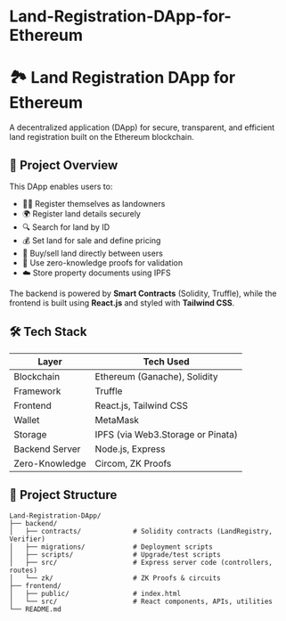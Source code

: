 # Land-Registration-DApp-for-Ethereum

# 🏞️ Land Registration DApp for Ethereum

A decentralized application (DApp) for secure, transparent, and efficient land registration built on the Ethereum blockchain.

## 🚀 Project Overview

This DApp enables users to:

- 🧑‍🌾 Register themselves as landowners
- 🌍 Register land details securely
- 🔍 Search for land by ID
- 💰 Set land for sale and define pricing
- 🤝 Buy/sell land directly between users
- 🔐 Use zero-knowledge proofs for validation
- ☁️ Store property documents using IPFS

The backend is powered by **Smart Contracts** (Solidity, Truffle), while the frontend is built using **React.js** and styled with **Tailwind CSS**.

## 🛠 Tech Stack

| Layer          | Tech Used                         |
| -------------- | --------------------------------- |
| Blockchain     | Ethereum (Ganache), Solidity      |
| Framework      | Truffle                           |
| Frontend       | React.js, Tailwind CSS            |
| Wallet         | MetaMask                          |
| Storage        | IPFS (via Web3.Storage or Pinata) |
| Backend Server | Node.js, Express                  |
| Zero-Knowledge | Circom, ZK Proofs                 |

## 📁 Project Structure

```plaintext
Land-Registration-DApp/
├── backend/
│   ├── contracts/             # Solidity contracts (LandRegistry, Verifier)
│   ├── migrations/            # Deployment scripts
│   ├── scripts/               # Upgrade/test scripts
│   ├── src/                   # Express server code (controllers, routes)
│   └── zk/                    # ZK Proofs & circuits
├── frontend/
│   ├── public/                # index.html
│   └── src/                   # React components, APIs, utilities
└── README.md
```
